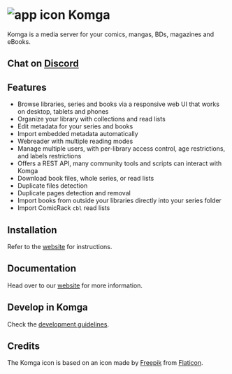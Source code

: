 # ![app icon](https://github.com/gotson/komga/blob/master/.github/readme-images/app-icon.png) Komga

Komga is a media server for your comics, mangas, BDs, magazines and eBooks.

## Chat on [Discord](https://discord.gg/TdRpkDu)

## Features

- Browse libraries, series and books via a responsive web UI that works on desktop, tablets and phones
- Organize your library with collections and read lists
- Edit metadata for your series and books
- Import embedded metadata automatically
- Webreader with multiple reading modes
- Manage multiple users, with per-library access control, age restrictions, and labels restrictions
- Offers a REST API, many community tools and scripts can interact with Komga
- Download book files, whole series, or read lists
- Duplicate files detection
- Duplicate pages detection and removal
- Import books from outside your libraries directly into your series folder
- Import ComicRack `cbl` read lists

## Installation

Refer to the [website](https://komga.org/docs/category/installation) for instructions.

## Documentation

Head over to our [website](https://komga.org) for more information.

## Develop in Komga

Check the [development guidelines](./DEVELOPING.md).

## Credits

The Komga icon is based on an icon made by [Freepik](https://www.freepik.com/home) from [Flaticon](https://www.flaticon.com).

